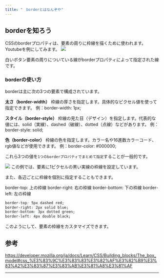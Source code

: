 ```yaml
---
title: "　borderとはなんぞや"
---
```


## borderを知ろう

CSSのborderプロパティは、要素の周りに枠線を描くために使われます。
Youtubeを例にしてみます。
![](https://storage.googleapis.com/zenn-user-upload/4b16e757ce33-20241002.png)

白いボタン要素の周りについている線がborderプロパティによって指定された線です。

### borderの使い方

borderは主に次の3つの要素で構成されています。

**太さ（border-width）**
枠線の厚さを指定します。具体的なピクセル値を使って指定できます。
例：border-width: 1px;

**スタイル（border-style）**
枠線の見た目（デザイン）を指定します。代表的な値には、solid（実線）、dashed（破線）、dotted（点線）などがあります。
例：border-style: solid;

**色（border-color）**
枠線の色を指定します。カラー名や16進数カラーコード、rgb値などが使用できます。
例：border-color: #000000;

これら3つの値を`1つのborderプロパティでまとめて指定`することが一般的です。

![](https://storage.googleapis.com/zenn-user-upload/7d67cb03b045-20241002.png)
この例では、要素に1ピクセルの黒い実線の枠線を設定しています。

また、各辺ごとに枠線を個別に指定することもできます。

border-top: 上の枠線
border-right: 右の枠線
border-bottom: 下の枠線
border-left: 左の枠線

```css:example.css
border-top: 5px dashed red;
border-right: 2px solid blue;
border-bottom: 3px dotted green;
border-left: 4px double black;
```

このようにして、要素の枠線をカスタマイズできます。

## 参考

<https://developer.mozilla.org/ja/docs/Learn/CSS/Building_blocks/The_box_model#css_%E3%83%9C%E3%83%83%E3%82%AF%E3%82%B9%E3%83%A2%E3%83%87%E3%83%AB%E3%81%A8%E3%81%AF>

---
